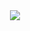<div align=center><img src="https://github.com/cancerts/study-blockchain-referrence/raw/master/books/区块链将如何重新定义世界/Qu Kuai Lian Jiang Ru He Zhong Xin Ding Yi Shi Jie - Tang Wen Jian.jpg" /></div>